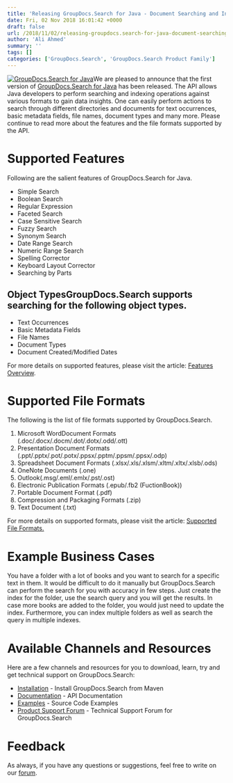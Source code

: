 ```yaml
---
title: 'Releasing GroupDocs.Search for Java - Document Searching and Indexing API'
date: Fri, 02 Nov 2018 16:01:42 +0000
draft: false
url: /2018/11/02/releasing-groupdocs.search-for-java-document-searching-and-indexing-api/
author: 'Ali Ahmed'
summary: ''
tags: []
categories: ['GroupDocs.Search', 'GroupDocs.Search Product Family']
---
```


[![GroupDocs.Search for Java](http://blog.groupdocs.com/wp-content/uploads/sites/4/2018/10/groupdocs.search-for-java-90x90.png)](https://products.groupdocs.com/search/java)We are pleased to announce that the first version of [GroupDocs.Search for Java](https://products.groupdocs.com/search/java "GroupDocs.Search product page") has been released. The API allows Java developers to perform searching and indexing operations against various formats to gain data insights. One can easily perform actions to search through different directories and documents for text occurrences, basic metadata fields, file names, document types and many more. Please continue to read more about the features and the file formats supported by the API.

# Supported Features

Following are the salient features of GroupDocs.Search for Java.

*   Simple Search
*   Boolean Search
*   Regular Expression
*   Faceted Search
*   Case Sensitive Search
*   Fuzzy Search
*   Synonym Search
*   Date Range Search
*   Numeric Range Search
*   Spelling Corrector
*   Keyboard Layout Corrector
*   Searching by Parts

## Object TypesGroupDocs.Search supports searching for the following object types.

*   Text Occurrences
*   Basic Metadata Fields
*   File Names
*   Document Types
*   Document Created/Modified Dates

For more details on supported features, please visit the article: [Features Overview](https://docs.groupdocs.com/display/searchjava/Features+Overview).

# Supported File Formats

The following is the list of file formats supported by GroupDocs.Search.

1.  Microsoft WordDocument Formats (.doc/.docx/.docm/.dot/.dotx/.odd/.ott)
2.  Presentation Document Formats (.ppt/.pptx/.pot/.potx/.ppsx/.pptm/.ppsm/.ppsx/.odp)
3.  Spreadsheet Document Formats (.xlsx/.xls/.xlsm/.xltm/.xltx/.xlsb/.ods)
4.  OneNote Documents (.one)
5.  Outlook(.msg/.eml/.emlx/.pst/.ost)
6.  Electronic Publication Formats (.epub/.fb2 (FuctionBook))
7.  Portable Document Format (.pdf)
8.  Compression and Packaging Formats (.zip)
9.  Text Document (.txt)

For more details on supported formats, please visit the article: [Supported File Formats.](https://docs.groupdocs.com/search/java/supported-document-formats/ "GroupDocs.Search supported file formats")

# Example Business Cases

You have a folder with a lot of books and you want to search for a specific text in them. It would be difficult to do it manually but GroupDocs.Search can perform the search for you with accuracy in few steps. Just create the index for the folder, use the search query and you will get the results. In case more books are added to the folder, you would just need to update the index. Furthermore, you can index multiple folders as well as search the query in multiple indexes.

# Available Channels and Resources

Here are a few channels and resources for you to download, learn, try and get technical support on GroupDocs.Search:

*   [Installation](https://artifact.groupdocs.com/webapp/#/artifacts/browse/tree/General/repo/com/groupdocs/groupdocs-search "GroupDocs.Search Installation") - Install GroupDocs.Search from Maven
*   [Documentation](https://docs.groupdocs.com/search/java/groupdocs-search-overview/ "Search API documentation") - API Documentation
*   [Examples](https://github.com/groupdocs-search/GroupDocs.Search-for-Java "How to use Search API") - Source Code Examples
*   [Product Support Forum](https://forum.groupdocs.com/c/search) - Technical Support Forum for GroupDocs.Search

# Feedback

As always, if you have any questions or suggestions, feel free to write on our [forum](https://forum.groupdocs.com/ "Technical Support Forum").




